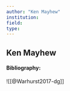 ```yaml
---
author: "Ken Mayhew"
institution:
field:
type:
---
```


## Ken Mayhew
#### Bibliography:

![[@Warhurst2017-dg]]